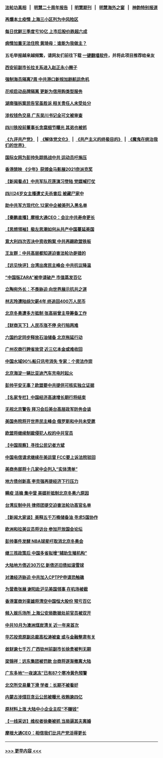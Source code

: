 #### [法轮功真相](https://github.com/gfw-breaker/truth/blob/master/README.md?t=0) &nbsp;&nbsp;|&nbsp;&nbsp; [明慧二十周年报告](https://github.com/gfw-breaker/mh-reports/blob/master/README.md?t=0) &nbsp;&nbsp;|&nbsp;&nbsp;[明慧期刊](https://github.com/gfw-breaker/mh-qikan) &nbsp;&nbsp;|&nbsp;&nbsp; [明慧海外之窗](https://github.com/gfw-breaker/mh-news/blob/master/README.md?t=0) &nbsp;&nbsp;|&nbsp;&nbsp; [神韵特别报道](https://github.com/gfw-breaker/mh-news/blob/master/shenyun.md?t=0)
#### [再爆本土疫情 上海三小区列为中风险区](../pages/nsc413/n13397643.md?t=11252101) 
#### [每日优鲜三季度亏10亿 上市后股价跌超六成](../pages/nsc413/n13397451.md?t=11252101) 
#### [病情加重无法住院 黄琦母：谁能为我做主？](../pages/nsc413/n13397487.md?t=11252101) 
#### 五毛举报越来越频繁，请网友们前往下载 [一键翻墙软件](https://github.com/gfw-breaker/ssr-accounts)，并将此项目推荐给亲友
#### [西安前副市长拉关系进入赵正永小圈子](../pages/nsc413/n13397491.md?t=11252101) 
#### [强制海员隔离7周 中共港口新规加剧航运危机](../pages/nsc413/n13397423.md?t=11252101) 
#### [花呗启动品牌隔离 更新为信用购类型服务](../pages/nsc413/n13396759.md?t=11252101) 
#### [湖南强拆案民告官虽胜诉 相关责任人未受处分](../pages/nsc413/n13397112.md?t=11252101) 
#### [涉权钱色交易 广东吴川书记全可文被审查](../pages/nsc413/n13397261.md?t=11252101) 
#### [四川铁投前董事长贪腐细节曝光 其弟也被抓](../pages/nsc413/n13396977.md?t=11252101) 
#### [《九评共产党》](https://github.com/begood0513/9ping.md/blob/master/README.md) &nbsp;|&nbsp; [《解体党文化》](../../../../jtdwh.md/blob/master/README.md)  &nbsp;|&nbsp; [《共产主义的终极目的》](../../../../gczydzjmd.md/blob/master/README.md) &nbsp;|&nbsp; [《魔鬼在统治我们的世界》](../../../../mgztzwmdsj.md/blob/master/README.md) 
#### [国际女网为彭帅失踪挑战中共 运动员吁施压](../pages/nsc413/n13396055.md?t=11252101) 
#### [香港禁映 《少年》获颁金马影展2021奈派克奖](../pages/nsc413/n13396658.md?t=11252101) 
#### [【新闻看点】中共军队花莲演习登陆 党媒喊打仗](../pages/nsc413/n13395948.md?t=11252101) 
#### [四川24岁女主播遭丈夫杀害后 被藏尸家中](../pages/nsc413/n13396872.md?t=11252101) 
#### [助中共军方现代化 12家中企被美列入黑名单](../pages/nsc413/n13396836.md?t=11252101) 
#### [【秦鹏直播】摩根大通CEO：会比中共寿命更长](../pages/nsc413/n13396596.md?t=11252101) 
#### [【思想领袖】极左思潮如何从共产中国蔓延美国](../pages/nsc413/n13367534.md?t=11252101) 
#### [意大利四次否决中资收购案 中共再踢欧盟铁板](../pages/nsc413/n13395984.md?t=11252101) 
#### [王友群：中共高层都知道迫害法轮功是错的](../pages/nsc413/n13396509.md?t=11252101) 
#### [【远见快评】台湾出席民主峰会 中共抗议降温](../pages/nsc413/n13396565.md?t=11252101) 
#### [“中国版ZARA”被申请破产 市值蒸发百亿](../pages/nsc413/n13396550.md?t=11252101) 
#### [立陶宛外长：不畏胁迫 向世界展示抗共之道](../pages/nsc413/n13396611.md?t=11252101) 
#### [林志玲遭陆综欠薪4年 终追回400万人民币](../pages/nsc413/n13396343.md?t=11252101) 
#### [北京冬奥遭多方抵制 张高丽曾主导筹备工作](../pages/nsc413/n13396462.md?t=11252101) 
#### [【财商天下】人民币涨不停 央行陷两难](../pages/nsc413/n13396327.md?t=11252101) 
#### [六国约定同步释放石油储备 北京拖延行动](../pages/nsc413/n13396465.md?t=11252101) 
#### [广州农商行跨省放贷 近三亿本金或难收回](../pages/nsc413/n13396479.md?t=11252101) 
#### [中国水域90%船只讯号消失 专家：个资法作崇](../pages/nsc413/n13396309.md?t=11252101) 
#### [北京海淀一辆比亚迪汽车充电时起火](../pages/nsc413/n13396381.md?t=11252101) 
#### [彭帅平安无事？欧盟要中共提供可核实独立证据](../pages/nsc413/n13396098.md?t=11252101) 
#### [【名家专栏】中国经济高速增长期行将结束](../pages/nsc413/n13395900.md?t=11252101) 
#### [无视北京警告 拜习会后美台高层政军防务会谈](../pages/nsc413/n13396234.md?t=11252101) 
#### [美国务院将开世界民主峰会 俄罗斯和中共未受邀](../pages/nsc413/n13396106.md?t=11252101) 
#### [欧盟将继续制裁侵犯人权的中共官员](../pages/nsc413/n13396009.md?t=11252101) 
#### [【中国观察】寻找公民记者方斌](../pages/nsc413/n13396084.md?t=11252101) 
#### [中国电信请求继续在美运营 FCC要上诉法院驳回](../pages/nsc413/n13396154.md?t=11252101) 
#### [美商务部将十几家中企列入“实体清单”](../pages/nsc413/n13396122.md?t=11252101) 
#### [地方债创新高 李克强再提经济下行压力](../pages/nsc413/n13395851.md?t=11252101) 
#### [瞒疫 活摘 集中营 美媒析抵制北京冬奥六原因](../pages/nsc413/n13396001.md?t=11252101) 
#### [台湾反制中共 律师团提交迫害法轮功高官名单](../pages/nsc413/n13395414.md?t=11252101) 
#### [【新闻大家谈】美释五千万桶储备油 寻求5国协作](../pages/nsc413/n13395610.md?t=11252101) 
#### [欧洲和拉美议员将访台 参加开放国会论坛](../pages/nsc413/n13395842.md?t=11252101) 
#### [彭帅事件发酵 NBA球星吁取消北京冬奥会](../pages/nsc413/n13395655.md?t=11252101) 
#### [继三孩政策后 中国多省拟增“辅助生殖机构”](../pages/nsc413/n13395564.md?t=11252101) 
#### [大陆地方债近30万亿 新债还旧债如滚雪球](../pages/nsc413/n13395519.md?t=11252101) 
#### [对澳经济胁迫 中共加入CPTPP申请恐触礁](../pages/nsc413/n13395531.md?t=11252101) 
#### [为营救张展 谢阳赴沪见美国领事 在机场被截](../pages/nsc413/n13395234.md?t=11252101) 
#### [香港富商刘銮雄将清空中国恒大股份 预亏百亿](../pages/nsc413/n13395226.md?t=11252101) 
#### [频入娱乐场所 上海公安局数据处前官员被双开](../pages/nsc413/n13395299.md?t=11252101) 
#### [中共10月为澳洲煤炭清关 近一年来首次](../pages/nsc413/n13395238.md?t=11252101) 
#### [华芯投资原副总裁高松涛被查 或与金融整肃有关](../pages/nsc413/n13394422.md?t=11252101) 
#### [敛财逾七千万 广西钦州前副市长徐贵被判无期](../pages/nsc413/n13395249.md?t=11252101) 
#### [梁锦祥：远东集团被罚款 台商将逐渐撤离大陆](../pages/nsc413/n13395310.md?t=11252101) 
#### [广东多地“一夜速冻”已有87个寒冷黄色预警](../pages/nsc413/n13393511.md?t=11252101) 
#### [北交所交易量下滑 学者：长期不被看好](../pages/nsc413/n13394899.md?t=11252101) 
#### [内蒙古涉煤巨贪云公民被曝光 收贿逾四亿](../pages/nsc413/n13395111.md?t=11252101) 
#### [原材料上涨 大陆中小企业主叹“不赚钱”](../pages/nsc413/n13394445.md?t=11252101) 
#### [【一线采访】维权者徐秦被抓 当局逼其夫离婚](../pages/nsc413/n13393100.md?t=11252101) 
#### [摩根大通CEO：相信我们比共产党活得更长](../pages/nsc413/n13394503.md?t=11252101) 

----
#### [ >>> 更早内容 <<< ](../indexes/nsc413-earlier.md)
